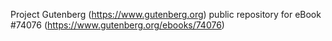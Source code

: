 Project Gutenberg (https://www.gutenberg.org) public repository for eBook #74076 (https://www.gutenberg.org/ebooks/74076)
